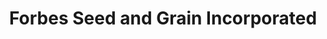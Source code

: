 ---
title: "Forbes Seed and Grain Incorporated"
url: /junction/forbes-seed-and-grain-incorporated/
shop: Landwirtschaftlich
---